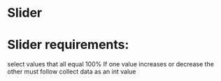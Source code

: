 # Slider

# Slider requirements:

select values that all equal 100%
If one value increases or decrease the other must follow
collect data as an int value 
